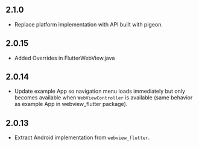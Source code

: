 ## 2.1.0

* Replace platform implementation with API built with pigeon.

## 2.0.15

* Added Overrides in  FlutterWebView.java 
  
## 2.0.14

* Update example App so navigation menu loads immediately but only becomes available when `WebViewController` is available (same behavior as example App in webview_flutter package).

## 2.0.13

* Extract Android implementation from `webview_flutter`.


